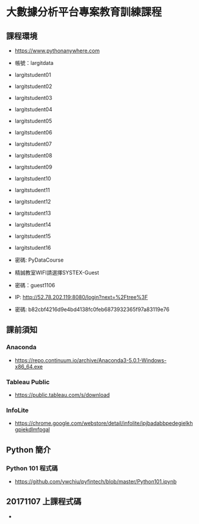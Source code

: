 # 大數據分析平台專案教育訓練課程

## 課程環境

- https://www.pythonanywhere.com

- 帳號：largitdata

- largitstudent01
- largitstudent02
- largitstudent03
- largitstudent04
- largitstudent05
- largitstudent06
- largitstudent07
- largitstudent08
- largitstudent09
- largitstudent10
- largitstudent11
- largitstudent12
- largitstudent13
- largitstudent14
- largitstudent15
- largitstudent16

- 密碼:  PyDataCourse
 
- 精誠教室WIFI請選擇SYSTEX-Guest
- 密碼：guest1106

- IP: http://52.78.202.119:8080/login?next=%2Ftree%3F
- 密碼: b82cbf4216d9e4bd4138fc0feb6873932365f97a83119e76


## 課前須知
### Anaconda
- https://repo.continuum.io/archive/Anaconda3-5.0.1-Windows-x86_64.exe

### Tableau Public
- https://public.tableau.com/s/download

### InfoLite
- https://chrome.google.com/webstore/detail/infolite/ipjbadabbpedegielkhgpiekdlmfpgal

## Python 簡介

### Python 101 程式碼
- https://github.com/ywchiu/pyfintech/blob/master/Python101.ipynb

## 20171107 上課程式碼
- 